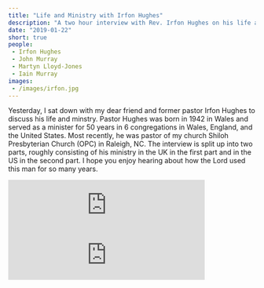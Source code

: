 ```yaml
---
title: "Life and Ministry with Irfon Hughes"
description: "A two hour interview with Rev. Irfon Hughes on his life and ministry."
date: "2019-01-22"
short: true
people:
 - Irfon Hughes
 - John Murray
 - Martyn Lloyd-Jones
 - Iain Murray
images:
 - /images/irfon.jpg
---
```


Yesterday, I sat down with my dear friend and former pastor Irfon Hughes to discuss his life and minstry. Pastor Hughes was born in 1942 in Wales and served as a minister for 50 years in 6 congregations in Wales, England, and the United States. Most recently, he was pastor of my church Shiloh Presbyterian Church (OPC) in Raleigh, NC. The interview is split up into two parts, roughly consisting of his ministry in the UK in the first part and in the US in the second part. I hope you enjoy hearing about how the Lord used this man for so many years.


<div class="embed-responsive embed-responsive-21by9 pt-4"><iframe class="embed-responsive-item" src="https://anchor.fm/ulsterworldly/embed/episodes/Life-and-Ministry-with-Rev--Irfon-Hughes-e30m89/a-a97s5r" height="102px" width="400px" frameborder="0" scrolling="no"></iframe></div>

<div class="embed-responsive embed-responsive-21by9"><iframe class="embed-responsive-item" src="https://anchor.fm/ulsterworldly/embed/episodes/Life-and-Ministry-with-Irfon-Hughes--Part-2-e30m94/a-a97sco" height="102px" width="400px" frameborder="0" scrolling="no"></iframe></div>
